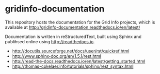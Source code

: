 # gridinfo-documentation

This repository hosts the documentation for the Grid Info projects, which is
available at http://gridinfo-documentation.readthedocs.io/en/latest/

Documentation is written in reStructuredText, built using Sphinx and publihsed
online using http://readthedocs.io.

* http://docutils.sourceforge.net/docs/user/rst/quickref.html
* http://www.sphinx-doc.org/en/1.5.1/rest.html
* http://read-the-docs.readthedocs.io/en/latest/getting_started.html
* http://thomas-cokelaer.info/tutorials/sphinx/rest_syntax.html
